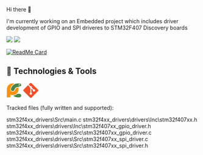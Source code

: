 Hi there 👋  

I'm currently working on an Embedded project which includes driver development of GPIO and SPI driveres to STM32F407 Discovery boards


![](https://github-readme-stats.vercel.app/api?username=AvielKarta&show_icons=true&theme=dark&line_height=33)
![](https://github-readme-stats.vercel.app/api/top-langs/?username=AvielKarta&hide=C%23%0A,html&theme=dark)

[![ReadMe Card](https://github-readme-stats.vercel.app/api/pin/?username=AvielKarta&repo=stm32f4xx_drivers&theme=dark)](https://github.com/AvielKarta/stm32f4xx_drivers)


## 🔧 Technologies & Tools

<div>
  <img src="https://raw.githubusercontent.com/devicons/devicon/master/icons/pycharm/pycharm-original.svg" alt="Bash" width="40" height="40" />
  <img src="https://raw.githubusercontent.com/devicons/devicon/master/icons/git/git-original.svg" alt="Git" width="40" height="40" />
</div>



Tracked files (fully written and supported):

stm32f4xx_drivers\Src\main.c
stm32f4xx_drivers\drivers\Inc\stm32f407xx.h
stm32f4xx_drivers\drivers\Inc\stm32f407xx_gpio_driver.h
stm32f4xx_drivers\drivers\Src\stm32f407xx_gpio_driver.c
stm32f4xx_drivers\drivers\Src\stm32f407xx_spi_driver.c
stm32f4xx_drivers\drivers\Src\stm32f407xx_spi_driver.h

